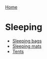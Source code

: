 [Home](./home.md)

# Sleeping

- [Sleeping bags](./sleeping/sleeping_bags.md)
- [Sleeping mats](./sleeping/sleeping_mats.md)
- [Tents](./sleeping/tents.md)
